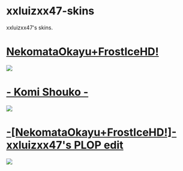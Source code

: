 # xxluizxx47-skins
xxluizxx47's skins. 

# [NekomataOkayu+FrostIceHD!](https://drive.google.com/file/d/19A6WxWxOHj__VDvASkTTZdJRw-Uau1ZK/view?usp=sharing)
![](https://imgur.com/Jo0i79U.png)

# [- Komi Shouko -](https://drive.google.com/file/d/13-wMKj1_5cqGGb0oNxrPsJ1QJM2YQR9y/view)
![](https://imgur.com/8zR8JGR.png)

# [-[NekomataOkayu+FrostIceHD!]- xxluizxx47's PLOP edit](https://drive.google.com/file/d/14UabiKE88R9GJ-gd_439Zo2lPvMlTDu6/view?usp=sharing)
![](https://imgur.com/wJzuto0.png)
